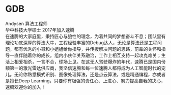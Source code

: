 # GDB


Andysen 算法工程师  
华中科技大学硕士 2017年加入速腾  
在速腾的大家庭里，秉持匠心与狼性的理念，为着共同的梦想奋斗不息；团队里有理论功底深厚的算法大牛，工程经验丰富的Debug达人，无论是算法还是工程问题，都有优秀的小哥和小姐姐给你指导，并传授解决问题的思路，前辈的关怀和指导一直伴随着你的成长。组内小伙伴关系融洽，工作上相互支持一起攻克难关；生活上相爱相杀，一言不合，球场上见。在这无人驾驶爆炸的年代，速腾已是国内份额第一的激光雷达供应商，我坚信速腾和每一位速腾人都将成为人工智能时代的宠儿。无论你熟悉模式识别、图像处理算法，还是点云算法，或是精通编程，亦或者是擅长Deep Learning，只要你有极强的责任心、上进心、努力提高自我的决心，速腾欢迎你的加入！
